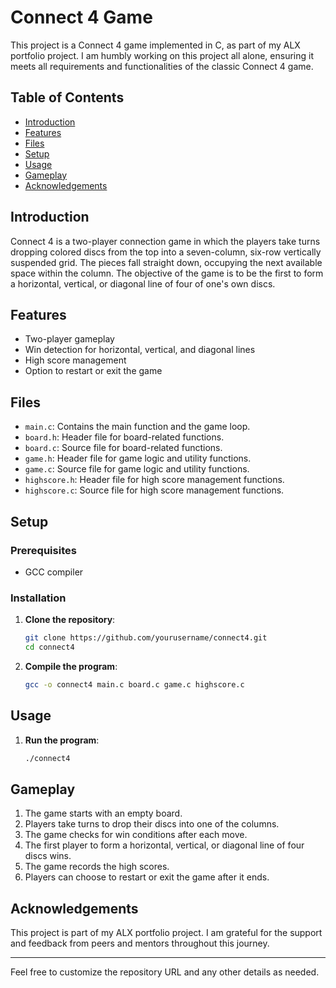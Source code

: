 # Connect 4 Game

This project is a Connect 4 game implemented in C, as part of my ALX portfolio project. I am humbly working on this project all alone, ensuring it meets all requirements and functionalities of the classic Connect 4 game.

## Table of Contents
- [Introduction](#introduction)
- [Features](#features)
- [Files](#files)
- [Setup](#setup)
- [Usage](#usage)
- [Gameplay](#gameplay)
- [Acknowledgements](#acknowledgements)

## Introduction

Connect 4 is a two-player connection game in which the players take turns dropping colored discs from the top into a seven-column, six-row vertically suspended grid. The pieces fall straight down, occupying the next available space within the column. The objective of the game is to be the first to form a horizontal, vertical, or diagonal line of four of one's own discs.

## Features

- Two-player gameplay
- Win detection for horizontal, vertical, and diagonal lines
- High score management
- Option to restart or exit the game

## Files

- `main.c`: Contains the main function and the game loop.
- `board.h`: Header file for board-related functions.
- `board.c`: Source file for board-related functions.
- `game.h`: Header file for game logic and utility functions.
- `game.c`: Source file for game logic and utility functions.
- `highscore.h`: Header file for high score management functions.
- `highscore.c`: Source file for high score management functions.

## Setup

### Prerequisites

- GCC compiler

### Installation

1. **Clone the repository**:
   ```sh
   git clone https://github.com/yourusername/connect4.git
   cd connect4
   ```

2. **Compile the program**:
   ```sh
   gcc -o connect4 main.c board.c game.c highscore.c
   ```

## Usage

1. **Run the program**:
   ```sh
   ./connect4
   ```

## Gameplay

1. The game starts with an empty board.
2. Players take turns to drop their discs into one of the columns.
3. The game checks for win conditions after each move.
4. The first player to form a horizontal, vertical, or diagonal line of four discs wins.
5. The game records the high scores.
6. Players can choose to restart or exit the game after it ends.

## Acknowledgements

This project is part of my ALX portfolio project. I am grateful for the support and feedback from peers and mentors throughout this journey.

---

Feel free to customize the repository URL and any other details as needed.
